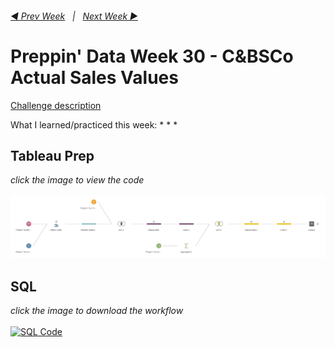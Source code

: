 <h6><a href="../Week_29/README.md">◀  Prev Week</a>&nbsp;&nbsp;&nbsp;|&nbsp;&nbsp;&nbsp;<a href="../Week_31/README.md">Next Week  ▶</a></h6>

# Preppin' Data Week 30 - C&BSCo Actual Sales Values

[Challenge description](https://preppindata.blogspot.com/2019/02/2019-week-3.html)

What I learned/practiced this week:
*
*
*

## Tableau Prep
<i>click the image to view the code</i><br>
<br>
<a href="Challenge 2022 week 30.tflx">
<img src="PD 2022 wk 30.png?raw=true" alt="Tableau Prep Workflow">
</a>

## SQL
<i>click the image to download the workflow</i><br>
<br>
<a href="preppin-data-YYYY-WW.yxzp">
<img src="img-alteryx-YYYY-WW.png?raw=true" alt="SQL Code">
</a>
